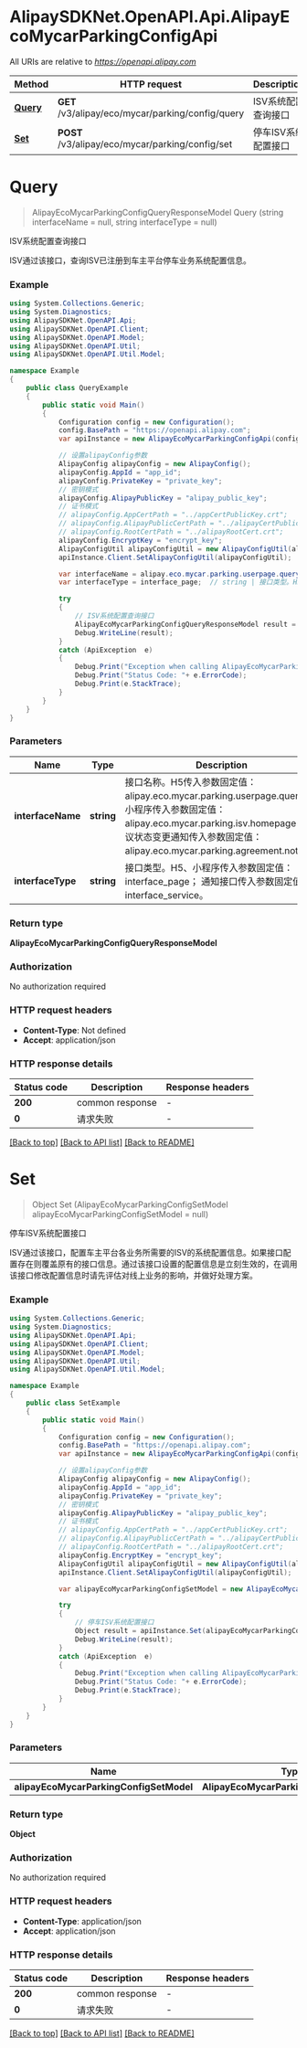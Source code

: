 # AlipaySDKNet.OpenAPI.Api.AlipayEcoMycarParkingConfigApi

All URIs are relative to *https://openapi.alipay.com*

Method | HTTP request | Description
------------- | ------------- | -------------
[**Query**](AlipayEcoMycarParkingConfigApi.md#query) | **GET** /v3/alipay/eco/mycar/parking/config/query | ISV系统配置查询接口
[**Set**](AlipayEcoMycarParkingConfigApi.md#set) | **POST** /v3/alipay/eco/mycar/parking/config/set | 停车ISV系统配置接口


<a name="query"></a>
# **Query**
> AlipayEcoMycarParkingConfigQueryResponseModel Query (string interfaceName = null, string interfaceType = null)

ISV系统配置查询接口

ISV通过该接口，查询ISV已注册到车主平台停车业务系统配置信息。

### Example
```csharp
using System.Collections.Generic;
using System.Diagnostics;
using AlipaySDKNet.OpenAPI.Api;
using AlipaySDKNet.OpenAPI.Client;
using AlipaySDKNet.OpenAPI.Model;
using AlipaySDKNet.OpenAPI.Util;
using AlipaySDKNet.OpenAPI.Util.Model;

namespace Example
{
    public class QueryExample
    {
        public static void Main()
        {
            Configuration config = new Configuration();
            config.BasePath = "https://openapi.alipay.com";
            var apiInstance = new AlipayEcoMycarParkingConfigApi(config);

            // 设置alipayConfig参数
            AlipayConfig alipayConfig = new AlipayConfig();
            alipayConfig.AppId = "app_id";
            alipayConfig.PrivateKey = "private_key";
            // 密钥模式
            alipayConfig.AlipayPublicKey = "alipay_public_key";
            // 证书模式
            // alipayConfig.AppCertPath = "../appCertPublicKey.crt";
            // alipayConfig.AlipayPublicCertPath = "../alipayCertPublicKey_RSA2.crt";
            // alipayConfig.RootCertPath = "../alipayRootCert.crt";
            alipayConfig.EncryptKey = "encrypt_key";
            AlipayConfigUtil alipayConfigUtil = new AlipayConfigUtil(alipayConfig);
            apiInstance.Client.SetAlipayConfigUtil(alipayConfigUtil);

            var interfaceName = alipay.eco.mycar.parking.userpage.query;  // string | 接口名称。H5传入参数固定值：alipay.eco.mycar.parking.userpage.query； 小程序传入参数固定值：alipay.eco.mycar.parking.isv.homepage； 协议状态变更通知传入参数固定值： alipay.eco.mycar.parking.agreement.notify。 (optional) 
            var interfaceType = interface_page;  // string | 接口类型。H5、小程序传入参数固定值：interface_page； 通知接口传入参数固定值：interface_service。 (optional) 

            try
            {
                // ISV系统配置查询接口
                AlipayEcoMycarParkingConfigQueryResponseModel result = apiInstance.Query(interfaceName, interfaceType);
                Debug.WriteLine(result);
            }
            catch (ApiException  e)
            {
                Debug.Print("Exception when calling AlipayEcoMycarParkingConfigApi.Query: " + e.Message );
                Debug.Print("Status Code: "+ e.ErrorCode);
                Debug.Print(e.StackTrace);
            }
        }
    }
}
```

### Parameters

Name | Type | Description  | Notes
------------- | ------------- | ------------- | -------------
 **interfaceName** | **string**| 接口名称。H5传入参数固定值：alipay.eco.mycar.parking.userpage.query； 小程序传入参数固定值：alipay.eco.mycar.parking.isv.homepage； 协议状态变更通知传入参数固定值： alipay.eco.mycar.parking.agreement.notify。 | [optional] 
 **interfaceType** | **string**| 接口类型。H5、小程序传入参数固定值：interface_page； 通知接口传入参数固定值：interface_service。 | [optional] 

### Return type

**AlipayEcoMycarParkingConfigQueryResponseModel**

### Authorization

No authorization required

### HTTP request headers

 - **Content-Type**: Not defined
 - **Accept**: application/json


### HTTP response details
| Status code | Description | Response headers |
|-------------|-------------|------------------|
| **200** | common response |  -  |
| **0** | 请求失败 |  -  |

[[Back to top]](#) [[Back to API list]](../README.md#documentation-for-api-endpoints) [[Back to README]](../README.md)

<a name="set"></a>
# **Set**
> Object Set (AlipayEcoMycarParkingConfigSetModel alipayEcoMycarParkingConfigSetModel = null)

停车ISV系统配置接口

ISV通过该接口，配置车主平台各业务所需要的ISV的系统配置信息。如果接口配置存在则覆盖原有的接口信息。通过该接口设置的配置信息是立刻生效的，在调用该接口修改配置信息时请先评估对线上业务的影响，并做好处理方案。

### Example
```csharp
using System.Collections.Generic;
using System.Diagnostics;
using AlipaySDKNet.OpenAPI.Api;
using AlipaySDKNet.OpenAPI.Client;
using AlipaySDKNet.OpenAPI.Model;
using AlipaySDKNet.OpenAPI.Util;
using AlipaySDKNet.OpenAPI.Util.Model;

namespace Example
{
    public class SetExample
    {
        public static void Main()
        {
            Configuration config = new Configuration();
            config.BasePath = "https://openapi.alipay.com";
            var apiInstance = new AlipayEcoMycarParkingConfigApi(config);

            // 设置alipayConfig参数
            AlipayConfig alipayConfig = new AlipayConfig();
            alipayConfig.AppId = "app_id";
            alipayConfig.PrivateKey = "private_key";
            // 密钥模式
            alipayConfig.AlipayPublicKey = "alipay_public_key";
            // 证书模式
            // alipayConfig.AppCertPath = "../appCertPublicKey.crt";
            // alipayConfig.AlipayPublicCertPath = "../alipayCertPublicKey_RSA2.crt";
            // alipayConfig.RootCertPath = "../alipayRootCert.crt";
            alipayConfig.EncryptKey = "encrypt_key";
            AlipayConfigUtil alipayConfigUtil = new AlipayConfigUtil(alipayConfig);
            apiInstance.Client.SetAlipayConfigUtil(alipayConfigUtil);

            var alipayEcoMycarParkingConfigSetModel = new AlipayEcoMycarParkingConfigSetModel(); // AlipayEcoMycarParkingConfigSetModel |  (optional) 

            try
            {
                // 停车ISV系统配置接口
                Object result = apiInstance.Set(alipayEcoMycarParkingConfigSetModel);
                Debug.WriteLine(result);
            }
            catch (ApiException  e)
            {
                Debug.Print("Exception when calling AlipayEcoMycarParkingConfigApi.Set: " + e.Message );
                Debug.Print("Status Code: "+ e.ErrorCode);
                Debug.Print(e.StackTrace);
            }
        }
    }
}
```

### Parameters

Name | Type | Description  | Notes
------------- | ------------- | ------------- | -------------
 **alipayEcoMycarParkingConfigSetModel** | **AlipayEcoMycarParkingConfigSetModel**|  | [optional] 

### Return type

**Object**

### Authorization

No authorization required

### HTTP request headers

 - **Content-Type**: application/json
 - **Accept**: application/json


### HTTP response details
| Status code | Description | Response headers |
|-------------|-------------|------------------|
| **200** | common response |  -  |
| **0** | 请求失败 |  -  |

[[Back to top]](#) [[Back to API list]](../README.md#documentation-for-api-endpoints) [[Back to README]](../README.md)

